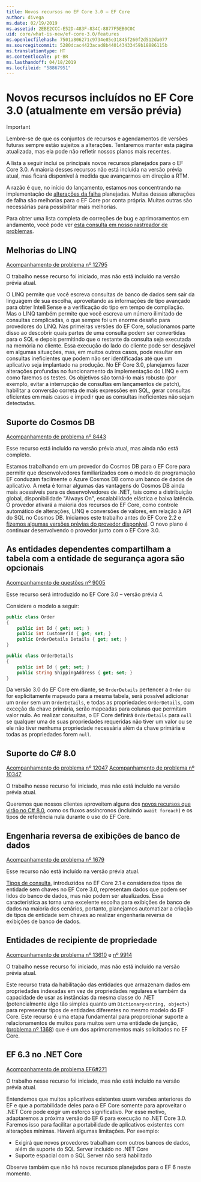 ```yaml
---
title: Novos recursos no EF Core 3.0 – EF Core
author: divega
ms.date: 02/19/2019
ms.assetid: 2EBE2CCC-E52D-483F-834C-8877F5EB0C0C
uid: core/what-is-new/ef-core-3.0/features
ms.openlocfilehash: 7501a806271c9734e85e31845f260f2d512da077
ms.sourcegitcommit: 5280dcac4423acad8b440143433459b18886115b
ms.translationtype: HT
ms.contentlocale: pt-BR
ms.lasthandoff: 04/18/2019
ms.locfileid: "58867951"
---
```

# <a name="new-features-included-in-ef-core-30-currently-in-preview"></a>Novos recursos incluídos no EF Core 3.0 (atualmente em versão prévia)

> [!IMPORTANT]
> Lembre-se de que os conjuntos de recursos e agendamentos de versões futuras sempre estão sujeitos a alterações. Tentaremos manter esta página atualizada, mas ela pode não refletir nossos planos mais recentes.

A lista a seguir inclui os principais novos recursos planejados para o EF Core 3.0.
A maioria desses recursos não está incluída na versão prévia atual, mas ficará disponível à medida que avançarmos em direção a RTM.

A razão é que, no início do lançamento, estamos nos concentrando na implementação de [alterações da falha](xref:core/what-is-new/ef-core-3.0/breaking-changes) planejadas.
Muitas dessas alterações de falha são melhorias para o EF Core por conta própria.
Muitas outras são necessárias para possibilitar mais melhorias. 

Para obter uma lista completa de correções de bug e aprimoramentos em andamento, você pode ver [esta consulta em nosso rastreador de problemas](https://github.com/aspnet/EntityFrameworkCore/issues?q=is%3Aopen+is%3Aissue+milestone%3A3.0.0+sort%3Areactions-%2B1-desc).

## <a name="linq-improvements"></a>Melhorias do LINQ 

[Acompanhamento de problema nº 12795](https://github.com/aspnet/EntityFrameworkCore/issues/12795)

O trabalho nesse recurso foi iniciado, mas não está incluído na versão prévia atual.

O LINQ permite que você escreva consultas de banco de dados sem sair da linguagem de sua escolha, aproveitando as informações de tipo avançado para obter IntelliSense e a verificação do tipo em tempo de compilação.
Mas o LINQ também permite que você escreva um número ilimitado de consultas complicadas, o que sempre foi um enorme desafio para provedores do LINQ.
Nas primeiras versões do EF Core, solucionamos parte disso ao descobrir quais partes de uma consulta podem ser convertidas para o SQL e depois permitindo que o restante da consulta seja executada na memória no cliente.
Essa execução do lado do cliente pode ser desejável em algumas situações, mas, em muitos outros casos, pode resultar em consultas ineficientes que podem não ser identificadas até que um aplicativo seja implantado na produção.
No EF Core 3.0, planejamos fazer alterações profundas no funcionamento da implementação do LINQ e em como faremos os testes.
Os objetivos são torná-lo mais robusto (por exemplo, evitar a interrupção de consultas em lançamentos de patch), habilitar a conversão correta de mais expressões em SQL, gerar consultas eficientes em mais casos e impedir que as consultas ineficientes não sejam detectadas.

## <a name="cosmos-db-support"></a>Suporte do Cosmos DB 

[Acompanhamento de problema nº 8443](https://github.com/aspnet/EntityFrameworkCore/issues/8443)

Esse recurso está incluído na versão prévia atual, mas ainda não está completo. 

Estamos trabalhando em um provedor do Cosmos DB para o EF Core para permitir que desenvolvedores familiarizados com o modelo de programação EF conduzam facilmente o Azure Cosmos DB como um banco de dados de aplicativo.
A meta é tornar algumas das vantagens do Cosmos DB ainda mais acessíveis para os desenvolvedores de .NET, tais como a distribuição global, disponibilidade "Always On", escalabilidade elástica e baixa latência.
O provedor ativará a maioria dos recursos do EF Core, como controle automático de alterações, LINQ e conversões de valores, em relação à API do SQL no Cosmos DB.
Iniciamos este trabalho antes do EF Core 2.2 e [fizemos algumas versões prévias do provedor disponível](https://blogs.msdn.microsoft.com/dotnet/2018/10/17/announcing-entity-framework-core-2-2-preview-3/).
O novo plano é continuar desenvolvendo o provedor junto com o EF Core 3.0. 

## <a name="dependent-entities-sharing-the-table-with-the-principal-are-now-optional"></a>As entidades dependentes compartilham a tabela com a entidade de segurança agora são opcionais

[Acompanhamento de questões nº 9005](https://github.com/aspnet/EntityFrameworkCore/issues/9005)

Esse recurso será introduzido no EF Core 3.0 – versão prévia 4.

Considere o modelo a seguir:
```C#
public class Order
{
    public int Id { get; set; }
    public int CustomerId { get; set; }
    public OrderDetails Details { get; set; }
}

public class OrderDetails
{
    public int Id { get; set; }
    public string ShippingAddress { get; set; }
}
```

Da versão 3.0 do EF Core em diante, se `OrderDetails` pertencer a `Order` ou for explicitamente mapeado para a mesma tabela, será possível adicionar um `Order` sem um `OrderDetails`, e todas as propriedades `OrderDetails`, com exceção da chave primária, serão mapeadas para colunas que permitam valor nulo.
Ao realizar consultas, o EF Core definirá `OrderDetails` para `null` se qualquer uma de suas propriedades requeridas não tiver um valor ou se ele não tiver nenhuma propriedade necessária além da chave primária e todas as propriedades forem `null`.

## <a name="c-80-support"></a>Suporte do C# 8.0

[Acompanhamento do problema nº 12047](https://github.com/aspnet/EntityFrameworkCore/issues/12047)
[Acompanhamento de problema nº 10347](https://github.com/aspnet/EntityFrameworkCore/issues/10347)

O trabalho nesse recurso foi iniciado, mas não está incluído na versão prévia atual.

Queremos que nossos clientes aproveitem alguns dos [novos recursos que virão no C# 8.0](https://blogs.msdn.microsoft.com/dotnet/2018/11/12/building-c-8-0/), como os fluxos assíncronos (incluindo `await foreach`) e os tipos de referência nula durante o uso do EF Core.

## <a name="reverse-engineering-of-database-views"></a>Engenharia reversa de exibições de banco de dados

[Acompanhamento de problema nº 1679](https://github.com/aspnet/EntityFrameworkCore/issues/1679)

Esse recurso não está incluído na versão prévia atual.

[Tipos de consulta](xref:core/modeling/query-types), introduzidos no EF Core 2.1 e considerados tipos de entidade sem chaves no EF Core 3.0, representam dados que podem ser lidos do banco de dados, mas não podem ser atualizados.
Essa característica as torna uma excelente escolha para exibições de banco de dados na maioria dos cenários, portanto, planejamos automatizar a criação de tipos de entidade sem chaves ao realizar engenharia reversa de exibições de banco de dados.

## <a name="property-bag-entities"></a>Entidades de recipiente de propriedade

[Acompanhamento de problema nº 13610](https://github.com/aspnet/EntityFrameworkCore/issues/13610) e [nº 9914](https://github.com/aspnet/EntityFrameworkCore/issues/9914)

O trabalho nesse recurso foi iniciado, mas não está incluído na versão prévia atual. 

Este recurso trata da habilitação das entidades que armazenam dados em propriedades indexadas em vez de propriedades regulares e também da capacidade de usar as instâncias da mesma classe do .NET (potencialmente algo tão simples quanto um `Dictionary<string, object>`) para representar tipos de entidades diferentes no mesmo modelo do EF Core.
Este recurso é uma etapa fundamental para proporcionar suporte a relacionamentos de muitos para muitos sem uma entidade de junção, ([problema nº 1368](https://github.com/aspnet/EntityFrameworkCore/issues/1368)) que é um dos aprimoramentos mais solicitados no EF Core.

## <a name="ef-63-on-net-core"></a>EF 6.3 no .NET Core

[Acompanhamento de problema EF6#271](https://github.com/aspnet/EntityFramework6/issues/271)

O trabalho nesse recurso foi iniciado, mas não está incluído na versão prévia atual. 

Entendemos que muitos aplicativos existentes usam versões anteriores do EF e que a portabilidade deles para o EF Core somente para aproveitar o .NET Core pode exigir um esforço significativo.
Por esse motivo, adaptaremos a próxima versão do EF 6 para execução no .NET Core 3.0.
Faremos isso para facilitar a portabilidade de aplicativos existentes com alterações mínimas.
Haverá algumas limitações. Por exemplo:
- Exigirá que novos provedores trabalham com outros bancos de dados, além de suporte do SQL Server incluído no .NET Core
- Suporte espacial com o SQL Server não será habilitado

Observe também que não há novos recursos planejados para o EF 6 neste momento.
